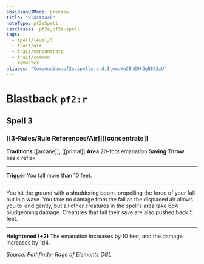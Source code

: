 ```yaml
---
obsidianUIMode: preview
title: "Blastback"
noteType: pf2eSpell
cssclasses: pf2e,pf2e-spell
tags:
  - spell/level/3
  - trait/air
  - trait/concentrate
  - trait/common
  - remaster
aliases: "Compendium.pf2e.spells-srd.Item.YuCBhE9tGgN8G2zU" 
---
```

# Blastback  `pf2:r`  
## Spell 3
### [[3-Rules/Rule References/Air]][[concentrate]]
**Traditions** [[arcane]], [[primal]]
**Area** 20-foot emanation
**Saving Throw** basic reflex
* * * 
**Trigger** You fall more than 10 feet.

* * *

You hit the ground with a shuddering boom, propelling the force of your fall out in a wave. You take no damage from the fall as the displaced air allows you to land gently, but all other creatures in the spell's area take 6d4 bludgeoning damage. Creatures that fail their save are also pushed back 5 feet.

* * *

**Heightened (+2)** The emanation increases by 10 feet, and the damage increases by 1d4.

*Source: Pathfinder Rage of Elements*
*OGL*